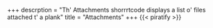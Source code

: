 +++
descrption = "Th' Attachments shorrrtcode displays a list o' files attached t' a plank"
title = "Attachments"
+++
{{< piratify >}}